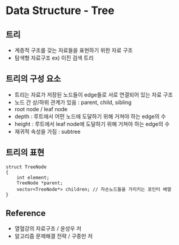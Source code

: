 # Data Structure - Tree

## 트리
- 계층적 구조를 갖는 자료들을 표현하기 위한 자료 구조
- 탐색형 자료구조 ex) 이진 검색 트리

## 트리의 구성 요소
- 트리는 자료가 저장된 노드들이 edge들로 서로 연결되어 있는 자료 구조
- 노드 간 상/하위 관계가 있음 : parent, child, sibling
- root node / leaf node
- depth : 루트에서 어떤 노드에 도달하기 위해 거쳐야 하는 edge의 수
- height : 루트에서 leaf node에 도달하기 위해 거쳐야 하는 edge의 수
- 재귀적 속성을 가짐 : subtree

## 트리의 표현
```shell
struct TreeNode 
{
    int element;
    TreeNode *parent;
    vector<TreeNode*> children; // 자손노드들을 가리키는 포인터 배열
}
```
## Reference
* 열혈강의 자료구조 / 윤성우 저
* 알고리즘 문제해결 전략 / 구종만 저